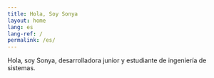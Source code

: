 ```yaml
---
title: Hola, Soy Sonya
layout: home
lang: es
lang-ref: /
permalink: /es/
---
```


Hola, soy Sonya, desarrolladora junior y estudiante de ingeniería de sistemas.
